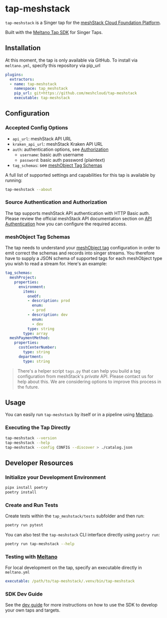 # tap-meshstack

`tap-meshstack` is a Singer tap for the [meshStack Cloud Foundation Platform](https://www.meshcloud.io/).

Built with the [Meltano Tap SDK](https://sdk.meltano.com) for Singer Taps.

## Installation

At this moment, the tap is only available via GitHub.
To install via `meltano.yml`, specify this repository via pip_url

```yaml
plugins:
  extractors:
  - name: tap-meshstack
    namespace: tap_meshstack
    pip_url: git+https://github.com/meshcloud/tap-meshstack
    executable: tap-meshstack
```

## Configuration

### Accepted Config Options

- `api_url`: meshStack API URL
- `kraken_api_url`: meshStack Kraken API URL
- `auth`: authentication options, see [Authorization](#source-authentication-and-authorization)
  - `username`: basic auth username
  - `password`: basic auth password (plaintext)
- `tag_schemas`: see [meshObject Tag Schemas](#meshobject-tag-schemas)

A full list of supported settings and capabilities for this tap is available by running:

```bash
tap-meshstack --about
```

### Source Authentication and Authorization

The tap supports meshStack API authentication with HTTP Basic auth. Please review the official meshStack API documentation
section on [API Authentication](https://docs.meshcloud.io/api#authentication) how you can configure the required access.

### meshObject Tag Schemas

The tap needs to understand your [meshObject tag](https://docs.meshcloud.io/docs/meshstack.metadata-tags.html) configuration
in order to emit correct the schemas and records into singer streams. You therefore have to supply a JSON schema
of supported tags for each meshObject type you wish to read a stream for. Here's an example:

```yaml
tag_schemas:
  meshProject:
    properties:
      environment:
        items:
          oneOf:
          - description: prod
            enum:
            - prod
          - description: dev
            enum:
            - dev
          type: string
        type: array
  meshPaymentMethod:
    properties:
      costCenterNumber:
        type: string
      department:
        type: string
```

> There's a helper script `tags.py` that can help you build a tag configuration from meshStack's _private_ API.
> Please contact us for help about this. We are considering options to improve this process in the future.

## Usage

You can easily run `tap-meshstack` by itself or in a pipeline using [Meltano](https://meltano.com/).

### Executing the Tap Directly

```bash
tap-meshstack --version
tap-meshstack --help
tap-meshstack --config CONFIG --discover > ./catalog.json
```

## Developer Resources

### Initialize your Development Environment

```bash
pipx install poetry
poetry install
```

### Create and Run Tests

Create tests within the `tap_meshstack/tests` subfolder and
  then run:

```bash
poetry run pytest
```

You can also test the `tap-meshstack` CLI interface directly using `poetry run`:

```bash
poetry run tap-meshstack --help
```

### Testing with [Meltano](https://www.meltano.com)

For local development on the tap, specify an executable directly in `meltano.yml`

```yaml
executable: /path/to/tap-meshstack/.venv/bin/tap-meshstack
```

### SDK Dev Guide

See the [dev guide](https://sdk.meltano.com/en/latest/dev_guide.html) for more instructions on how to use the SDK to 
develop your own taps and targets.
